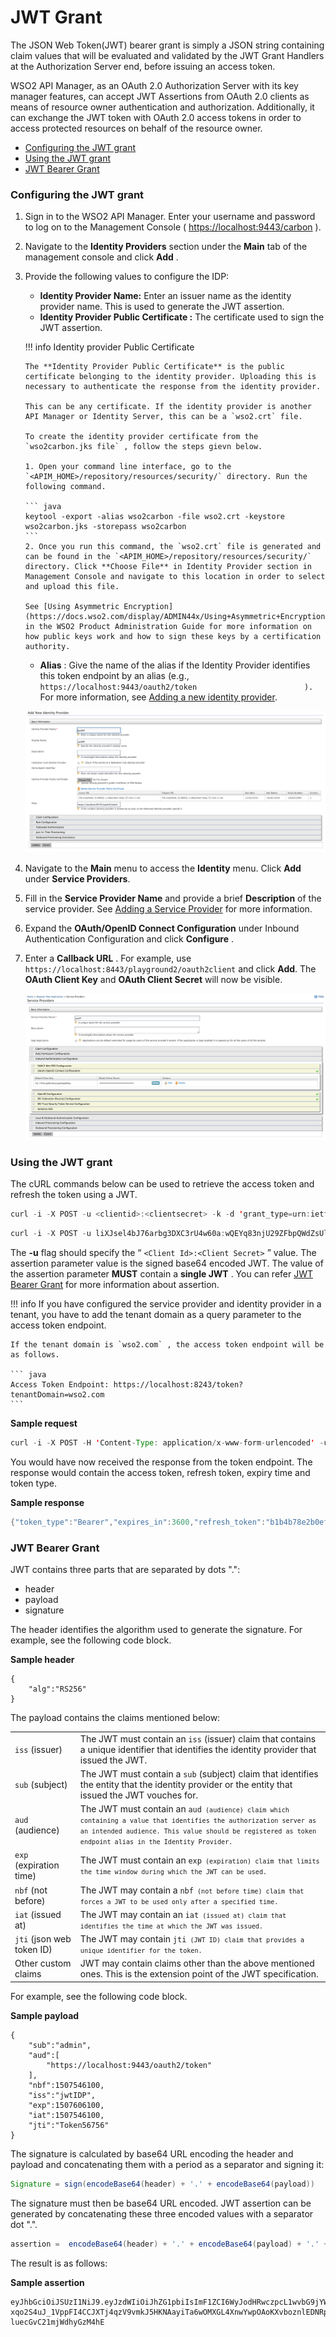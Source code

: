 # JWT Grant

The JSON Web Token(JWT) bearer grant is simply a JSON string containing claim values that will be evaluated and validated by the JWT Grant Handlers at the Authorization Server end, before issuing an access token.

WSO2 API Manager, as an OAuth 2.0 Authorization Server with its key manager features, can accept JWT Assertions from OAuth 2.0 clients as means of resource owner authentication and authorization. Additionally, it can exchange the JWT token with OAuth 2.0 access tokens in order to access protected resources on behalf of the resource owner.

-   [Configuring the JWT grant](#configuring-the-jwt-grant)
-   [Using the JWT grant](#using-the-jwt-grant)
-   [JWT Bearer Grant](#jwt-bearer-grant)

### Configuring the JWT grant

1.  Sign in to the WSO2 API Manager. Enter your username and password to log on to the Management Console ( <https://localhost:9443/carbon> ).

2.  Navigate to the **Identity Providers** section under the **Main** tab of the management console and click **Add** .
3.  Provide the following values to configure the IDP:
    -   **Identity Provider Name:** Enter an issuer name as the identity provider name. This is used to generate the JWT assertion.
    -   **Identity Provider Public Certificate :** The certificate used to sign the JWT assertion.

    !!! info
        Identity provider Public Certificate

        The **Identity Provider Public Certificate** is the public certificate belonging to the identity provider. Uploading this is necessary to authenticate the response from the identity provider.

        This can be any certificate. If the identity provider is another API Manager or Identity Server, this can be a `wso2.crt` file.

        To create the identity provider certificate from the `wso2carbon.jks file` , follow the steps gievn below.

        1. Open your command line interface, go to the `<APIM_HOME>/repository/resources/security/` directory. Run the following command.

        ``` java
        keytool -export -alias wso2carbon -file wso2.crt -keystore wso2carbon.jks -storepass wso2carbon
        ```
        2. Once you run this command, the `wso2.crt` file is generated and can be found in the `<APIM_HOME>/repository/resources/security/` directory. Click **Choose File** in Identity Provider section in Management Console and navigate to this location in order to select and upload this file.

        See [Using Asymmetric Encryption](https://docs.wso2.com/display/ADMIN44x/Using+Asymmetric+Encryption) in the WSO2 Product Administration Guide for more information on how public keys work and how to sign these keys by a certification authority.


    -   **Alias** : Give the name of the alias if the Identity Provider identifies this token endpoint by an alias (e.g., `https://localhost:9443/oauth2/token                        ).` For more information, see [Adding a new identity provider](https://is.docs.wso2.com/en/5.9.0/learn/adding-and-configuring-an-identity-provider/).

    [![](../../../../assets/img/learn/add-identity-provider.png)](../../../../assets/img/learn/add-identity-provider.png)

4.  Navigate to the **Main** menu to access the **Identity** menu. Click **Add** under **Service Providers**.

5.  Fill in the **Service Provider Name** and provide a brief **Description** of the service provider. See [Adding a Service Provider](https://is.docs.wso2.com/en/5.9.0/learn/adding-and-configuring-a-service-provider/) for more information.

6.  Expand the **OAuth/OpenID Connect Configuration** under Inbound Authentication Configuration and click **Configure** .

7.  Enter a **Callback URL** . For example, use `https://localhost:8443/playground2/oauth2client` and click **Add**. The **OAuth Client Key** and **OAuth Client Secret** will now be visible.

    [![](../../../../assets/img/learn/add-service-provider.png)](../../../../assets/img/learn/add-service-provider.png)

### Using the JWT grant

The cURL commands below can be used to retrieve the access token and refresh the token using a JWT.

``` java tab="Format"
curl -i -X POST -u <clientid>:<clientsecret> -k -d 'grant_type=urn:ietf:params:oauth:grant-type:jwt-bearer&assertion=<JWT>' -H 'Content-Type: application/x-www-form-urlencoded' https://localhost:<HTTPS-port>/token
```

``` java tab="Example"
curl -i -X POST -u liXJsel4bJ76arbg3DXC3rU4w60a:wQEYq83njU29ZFbpQWdZsUlXcnga -k -d 'grant_type=urn:ietf:params:oauth:grant-type:jwt-bearer&assertion=<JWT>' -H 'Content-Type: application/x-www-form-urlencoded' https://localhost:8243/token
```

The **-u** flag should specify the “ `<Client Id>:<Client Secret>` ” value. The assertion parameter value is the signed base64 encoded JWT.
The value of the assertion parameter **MUST** contain a **single JWT** . You can refer [JWT Bearer Grant](#jwt-bearer-grant) for more information about assertion.

!!! info
    If you have configured the service provider and identity provider in a tenant, you have to add the tenant domain as a query parameter to the access token endpoint.

    If the tenant domain is `wso2.com` , the access token endpoint will be as follows.

    ``` java
    Access Token Endpoint: https://localhost:8243/token?tenantDomain=wso2.com
    ```


**Sample request**

``` java
curl -i -X POST -H 'Content-Type: application/x-www-form-urlencoded' -u bBhEoE2wIpU1zB8HA3GfvZz8xxAa:RKgXUC3pTRQg9xPpNwyuTPGtnSQa -k -d 'grant_type=urn:ietf:params:oauth:grant-type:jwt-bearer&assertion=eyJhbGciOiJSUzI1NiJ9.eyJleHAiOjE0NTgxNjY5ODUsInN1YiI6ImFkbWluIiwibmJmIjoxNDU4MTA2OTg1LCJhdWQiOlsiaHR0cHM6XC9cL2xvY2FsaG9zdDo5NDQzXC9vYXV0aDJcL3Rva2VuIiwid3NvMi1JUyJdLCJpc3MiOiJqd3RJRFAiLCJqdGkiOiJUb2tlbjU2NzU2IiwiaWF0IjoxNDU4MTA2OTg1fQ.ZcxdoTVEsWoil80ne42QzmsfelMWyjRZJEjUK1c2vMZJjjtrZnsWExyCA5tN6iXYFAXC_7rkFuuNSgOlBi51MNLPZw3WcgGI52j6apGEW92V2tib9zRRWOeLQLAdo8ae8KzLp7kuKZ2XunfQ2WYU9TvvLDm_vp5ruuYz3ZZrJOc' https://localhost:8243/token
```

You would have now received the response from the token endpoint. The response would contain the access token, refresh token, expiry time and token type.

**Sample response**

``` java
{"token_type":"Bearer","expires_in":3600,"refresh_token":"b1b4b78e2b0ef4956acb90f2e38a8833","access_token":"615ebcc943be052cf6dc27c6ec578816"} 
```

### JWT Bearer Grant

JWT contains three parts that are separated by dots ".": 

-   header 
-   payload
-   signature 

The header identifies the algorithm used to generate the signature. For example, see the following code block.

**Sample header**

```
{
    "alg":"RS256"
}
```

The payload contains the claims mentioned below:

<table>
<tbody>
<tr>
<td><code>iss</code> (issuer)</td>
<td>The JWT must contain an <code>iss</code> (issuer) claim that contains a unique identifier that identifies the identity provider that issued the JWT.</td>
</tr>
<tr>
<td><code>sub</code> (subject)</td>
<td>The JWT must contain a <code>sub</code> (subject) claim that identifies the entity that the identity provider or the entity that issued the JWT vouches for.</td>
</tr>
<tr>
<td><code>aud</code> (audience)</td>
<td>The JWT must contain an <code>aud<code> (audience) claim which containing a value that identifies the authorization server as an intended audience. This value should be registered as token endpoint alias in the Identity Provider.</td>
</tr>
<tr>
<td><code>exp</code> (expiration time)</td>
<td>The JWT must contain an <code>exp<code> (expiration) claim that limits the time window during which the JWT can be used.</td>
</tr>
<tr>
<td><code>nbf</code> (not before)</td>
<td>The JWT may contain a <code>nbf<code> (not before time) claim that forces a JWT to be used only after a specified time.</td>
</tr>
<tr>
<td><code>iat</code> (issued at)</td>
<td>The JWT may contain an <code>iat<code> (issued at) claim that identifies the time at which the JWT was issued.</td>
</tr>
<tr>
<td><code>jti</code> (json web token ID)</td>
<td>The JWT may contain <code>jti<code> (JWT ID) claim that provides a unique identifier for the token.</td>
</tr>
<tr>
<td>Other custom claims</td>
<td>JWT may contain claims other than the above mentioned ones. This is the extension point of the JWT specification.</td>
</tr>
</tbody>
</table>

For example, see the following code block.

**Sample payload**

```
{  
    "sub":"admin",
    "aud":[  
        "https://localhost:9443/oauth2/token"
    ],
    "nbf":1507546100,
    "iss":"jwtIDP",
    "exp":1507606100,
    "iat":1507546100,
    "jti":"Token56756"
}
```

The signature is calculated by base64 URL encoding the header and payload and concatenating them with a period as a separator and signing it:

``` java
Signature = sign(encodeBase64(header) + '.' + encodeBase64(payload))
```

The signature must then be base64 URL encoded. JWT assertion can be generated by concatenating these three encoded values with a separator dot ".".

``` java
assertion =  encodeBase64(header) + '.' + encodeBase64(payload) + '.' + encodeBase64(signature)
```

The result is as follows:

**Sample assertion**

```
eyJhbGciOiJSUzI1NiJ9.eyJzdWIiOiJhZG1pbiIsImF1ZCI6WyJodHRwczpcL1wvbG9jYWxob3N0Ojk0NDNcL29hdXRoMlwvdG9rZW4iXSwibmJmIjoxNTA3NTQ2MTAwLCJpc3MiOiJqd3RJRFAiLCJleHAiOjE1MDc2MDYxMDAsImlhdCI6MTUwNzU0NjEwMCwianRpIjoiVG9rZW41Njc1NiJ9.iGMhjibB0W2QFQlM27gnHp6z47Eybv8cAHk2o2i-xqo2S4uJ_1VppFI4CCJXTj4qzV9vmkJ5HKNAayiTa6wOMXGL4XnwYwpOAoKXvboznlEDNRpw3htW34nLvyUu6PjHbdvAPVjh8kPRwf7esRr2p-luecGvC21mjWdhyGzM4hE
```
